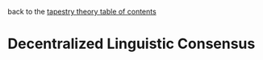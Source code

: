 back to the [tapestry theory table of contents](https://github.com/wds4/tapestry-protocol/blob/main/tapestry-theory/toc.md)

Decentralized Linguistic Consensus
=====
